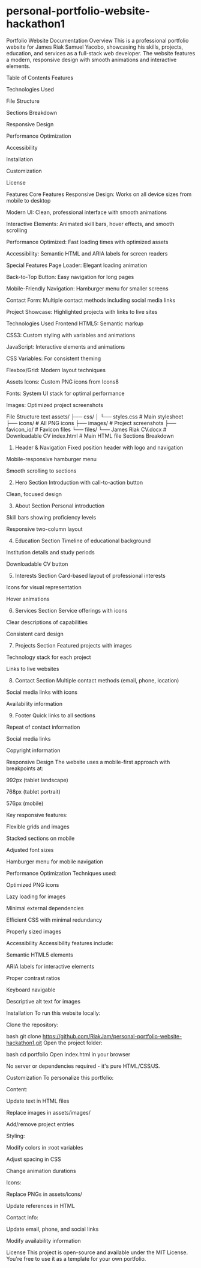 # personal-portfolio-website-hackathon1
Portfolio Website Documentation
Overview
This is a professional portfolio website for James Riak Samuel Yacobo, showcasing his skills, projects, education, and services as a full-stack web developer. The website features a modern, responsive design with smooth animations and interactive elements.

Table of Contents
Features

Technologies Used

File Structure

Sections Breakdown

Responsive Design

Performance Optimization

Accessibility

Installation

Customization

License

Features
Core Features
Responsive Design: Works on all device sizes from mobile to desktop

Modern UI: Clean, professional interface with smooth animations

Interactive Elements: Animated skill bars, hover effects, and smooth scrolling

Performance Optimized: Fast loading times with optimized assets

Accessibility: Semantic HTML and ARIA labels for screen readers

Special Features
Page Loader: Elegant loading animation

Back-to-Top Button: Easy navigation for long pages

Mobile-Friendly Navigation: Hamburger menu for smaller screens

Contact Form: Multiple contact methods including social media links

Project Showcase: Highlighted projects with links to live sites

Technologies Used
Frontend
HTML5: Semantic markup

CSS3: Custom styling with variables and animations

JavaScript: Interactive elements and animations

CSS Variables: For consistent theming

Flexbox/Grid: Modern layout techniques

Assets
Icons: Custom PNG icons from Icons8

Fonts: System UI stack for optimal performance

Images: Optimized project screenshots

File Structure
text
assets/
├── css/
│   └── styles.css           # Main stylesheet
├── icons/                   # All PNG icons
├── images/                  # Project screenshots
├── favicon_io/              # Favicon files
└── files/
    └── James Riak CV.docx   # Downloadable CV
index.html                   # Main HTML file
Sections Breakdown
1. Header & Navigation
Fixed position header with logo and navigation

Mobile-responsive hamburger menu

Smooth scrolling to sections

2. Hero Section
Introduction with call-to-action button

Clean, focused design

3. About Section
Personal introduction

Skill bars showing proficiency levels

Responsive two-column layout

4. Education Section
Timeline of educational background

Institution details and study periods

Downloadable CV button

5. Interests Section
Card-based layout of professional interests

Icons for visual representation

Hover animations

6. Services Section
Service offerings with icons

Clear descriptions of capabilities

Consistent card design

7. Projects Section
Featured projects with images

Technology stack for each project

Links to live websites

8. Contact Section
Multiple contact methods (email, phone, location)

Social media links with icons

Availability information

9. Footer
Quick links to all sections

Repeat of contact information

Social media links

Copyright information

Responsive Design
The website uses a mobile-first approach with breakpoints at:

992px (tablet landscape)

768px (tablet portrait)

576px (mobile)

Key responsive features:

Flexible grids and images

Stacked sections on mobile

Adjusted font sizes

Hamburger menu for mobile navigation

Performance Optimization
Techniques used:

Optimized PNG icons

Lazy loading for images

Minimal external dependencies

Efficient CSS with minimal redundancy

Properly sized images

Accessibility
Accessibility features include:

Semantic HTML5 elements

ARIA labels for interactive elements

Proper contrast ratios

Keyboard navigable

Descriptive alt text for images

Installation
To run this website locally:

Clone the repository:

bash
git clone https://github.com/RiakJam/personal-portfolio-website-hackathon1.git
Open the project folder:

bash
cd portfolio
Open index.html in your browser

No server or dependencies required - it's pure HTML/CSS/JS.

Customization
To personalize this portfolio:

Content:

Update text in HTML files

Replace images in assets/images/

Add/remove project entries

Styling:

Modify colors in :root variables

Adjust spacing in CSS

Change animation durations

Icons:

Replace PNGs in assets/icons/

Update references in HTML

Contact Info:

Update email, phone, and social links

Modify availability information

License
This project is open-source and available under the MIT License. You're free to use it as a template for your own portfolio.
